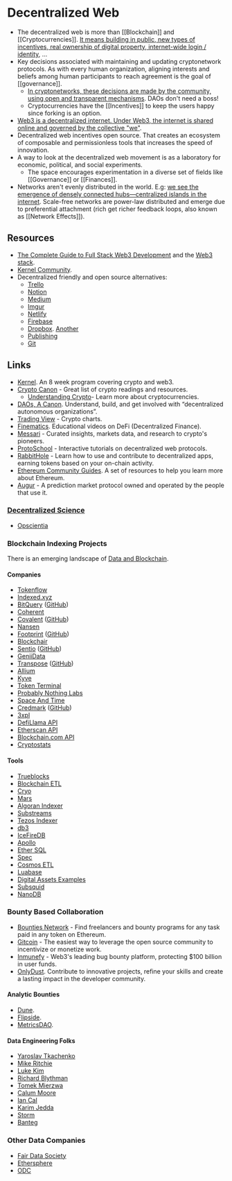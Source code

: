 # Decentralized Web

- The decentralized web is more than [[Blockchain]] and [[Cryptocurrencies]]. [It means building in public, new types of incentives, real ownership of digital property, internet-wide login / identity](https://ckarchive.com/b/p9ueh9hp409k), ...
- Key decisions associated with maintaining and updating cryptonetwork protocols. As with every human organization, aligning interests and beliefs among human participants to reach agreement is the goal of [[governance]].
  - [In cryptonetworks, these decisions are made by the community, using open and transparent mechanisms](https://onezero.medium.com/why-decentralization-matters-5e3f79f7638e). DAOs don't need a boss!
  - Cryptocurrencies have the [[Incentives]] to keep the users happy since forking is an option.
- [Web3 is a decentralized internet. Under Web3, the internet is shared online and governed by the collective "we"](https://docs.google.com/document/d/1SWJw_NTyUvgdB_asRzsnVyKjciW8dZbeqQeUeWsEiQc).
- Decentralized web incentives open source. That creates an ecosystem of composable and permissionless tools that increases the speed of innovation.
- A way to look at the decentralized web movement is as a laboratory for economic, political, and social experiments.
  - The space encourages experimentation in a diverse set of fields like [[Governance]] or [[Finances]].
- Networks aren't evenly distributed in the world. E.g: [we see the emergence of densely connected hubs—centralized islands in the internet](https://newsletter.squishy.computer/p/centralization-is-inevitable). Scale-free networks are power-law distributed and emerge due to preferential attachment (rich get richer feedback loops, also known as [[Network Effects]]).

## Resources

- [The Complete Guide to Full Stack Web3 Development](https://dev.to/dabit3/the-complete-guide-to-full-stack-web3-development-4g74) and the [Web3 stack](https://edgeandnode.com/blog/defining-the-web3-stack).
- [Kernel Community](https://kernel.community/).
- Decentralized friendly and open source alternatives:
  - [Trello](https://dework.xyz/)
  - [Notion](https://www.clarity.so/)
  - [Medium](https://mirror.xyz/dashboard)
  - [Imgur](https://www.pinata.cloud/)
  - [Netlify](https://fleek.co/)
  - [Firebase](https://textile.io)
  - [Dropbox](https://www.sliksafe.com/). [Another](https://files.chainsafe.io/)
  - [Publishing](https://docs.distributed.press/)
  - [Git](https://radicle.xyz/)

## Links

- [Kernel](https://kernel.community/). An 8 week program covering crypto and web3.
- [Crypto Canon](https://a16z.com/2018/02/10/crypto-readings-resources/) - Great list of crypto readings and resources.
  - [Understanding Crypto](https://a16z.com/2020/04/30/explaining-crypto-from-a16z/)- Learn more about cryptocurrencies.
- [DAOs, A Canon](https://future.a16z.com/dao-canon/). Understand, build, and get involved with “decentralized autonomous organizations”.
- [Trading View](https://www.tradingview.com/markets/cryptocurrencies/) - Crypto charts.
- [Finematics](https://www.youtube.com/channel/UCh1ob28ceGdqohUnR7vBACA). Educational videos on DeFi (Decentralized Finance).
- [Messari](https://messari.io/) - Curated insights, markets data, and research to crypto's pioneers.
- [ProtoSchool](https://proto.school/) - Interactive tutorials on decentralized web protocols.
- [RabbitHole](https://rabbithole.gg/) - Learn how to use and contribute to decentralized apps, earning tokens based on your on-chain activity.
- [Ethereum Community Guides](https://ethereum.org/en/learn). A set of resources to help you learn more about Ethereum.
- [Augur](https://www.augur.net/) - A prediction market protocol owned and operated by the people that use it.

### [Decentralized Science](https://ethereum.org/en/desci/)

- [Opscientia](https://github.com/opscientia/desci)

### Blockchain Indexing Projects

There is an emerging landscape of [Data and Blockchain](https://www.primodata.org/blockchain-data).

#### Companies

- [Tokenflow](https://tokenflow.live/)
- [Indexed.xyz](https://github.com/indexed-xyz)
- [BitQuery](https://bitquery.io/) ([GitHub](https://github.com/bitquery/explorer))
- [Coherent](https://coherent.xyz/)
- [Covalent](https://www.covalenthq.com/) ([GitHub](https://github.com/covalenthq))
- [Nansen](https://www.nansen.ai/)
- [Footprint](https://www.footprint.network/) ([GitHub](https://github.com/footprintanalytics))
- [Blockchair](https://blockchair.com/dumps#database)
- [Sentio](https://www.sentio.xyz/) ([GitHub](https://github.com/sentioxyz))
- [GeniiData](https://geniidata.com/)
- [Transpose](https://www.transpose.io/) ([GitHub](https://github.com/TransposeData))
- [Allium](https://twitter.com/alliumlabs)
- [Kyve](https://www.kyve.network/)
- [Token Terminal](https://tokenterminal.com/)
- [Probably Nothing Labs](https://www.probablynothinglabs.xyz/)
- [Space And Time](https://www.spaceandtime.io/)
- [Credmark](https://credmark.com/) ([GitHub](https://github.com/credmark))
- [3xpl](https://3xpl.com/)
- [DefiLlama API](https://defillama.com/docs/api)
- [Etherscan API](https://etherscan.io/apis)
- [Blockchain.com API](https://www.blockchain.com/explorer/api)
- [Cryptostats](https://cryptostats.community/)

#### Tools

- [Trueblocks](https://trueblocks.io/)
- [Blockchain ETL](https://github.com/blockchain-etl)
- [Cryo](https://github.com/paradigmxyz/cryo)
- [Mars](https://github.com/deepeth/mars)
- [Algoran Indexer](https://github.com/algorand/indexer)
- [Substreams](https://substreams.streamingfast.io/)
- [Tezos Indexer](https://github.com/baking-bad/tzkt)
- [db3](https://github.com/db3-teams/db3)
- [IceFireDB](https://www.icefiredb.xyz/icefiredb_docs/)
- [Apollo](https://github.com/chainbound/apollo)
- [Ether SQL](https://github.com/analyseether/ether_sql)
- [Spec](https://github.com/spec-dev)
- [Cosmos ETL](https://github.com/bizzyvinci/cosmos-etl)
- [Luabase](https://github.com/luabase)
- [Digital Assets Examples](https://github.com/aws-samples/digital-assets-examples)
- [Subsquid](https://subsquid.io/)
- [NanoDB](https://github.com/mistakia/nanodb)

### Bounty Based Collaboration

- [Bounties Network](https://bounties.network/) - Find freelancers and bounty programs for any task paid in any token on Ethereum.
- [Gitcoin](https://gitcoin.co/) - The easiest way to leverage the open source community to incentivize or monetize work.
- [Inmunefy](https://immunefi.com/) - Web3's leading bug bounty platform, protecting $100 billion in user funds.
- [OnlyDust](https://www.onlydust.xyz/). Contribute to innovative projects, refine your skills and create a lasting impact in the developer community.

#### Analytic Bounties

- [Dune](https://twitter.com/dune_bounties).
- [Flipside](https://flipsidecrypto.xyz/).
- [MetricsDAO](https://metricsdao.notion.site/metricsdao/Bounty-Programs-d4bac7f1908f412f8bf4ed349198e5fe).

#### Data Engineering Folks

- [Yaroslav Tkachenko](https://sap1ens.com/blog/2022/04/11/why-im-joining-goldsky/)
- [Mike Ritchie](https://twitter.com/thisritchie/status/1533434879773290496)
- [Luke Kim](https://twitter.com/0xLukeKim/status/1514294888778534915)
- [Richard Blythman](https://twitter.com/richardblythman)
- [Tomek Mierzwa](https://twitter.com/mierzwik)
- [Calum Moore](https://twitter.com/calummoore)
- [Ian Cal](https://twitter.com/IanCal)
- [Karim Jedda](https://twitter.com/KarimJDDA/status/1688970663803949059)
- [Storm](https://twitter.com/notnotstorm)
- [Banteg](https://twitter.com/bantg)

### Other Data Companies

- [Fair Data Society](https://github.com/fairDataSociety/)
- [Ethersphere](https://github.com/ethersphere)
- [ODC](https://opendatacommunity.org/)
